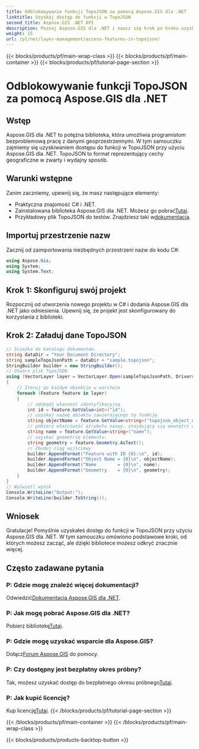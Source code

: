 ```yaml
---
title: Odblokowywanie funkcji TopoJSON za pomocą Aspose.GIS dla .NET
linktitle: Uzyskaj dostęp do funkcji w TopoJSON
second_title: Aspose.GIS .NET API
description: Poznaj Aspose.GIS dla .NET i naucz się krok po kroku uzyskiwać dostęp do funkcji TopoJSON. Zanurz się w dokumentację i bez wysiłku uwolnij możliwości geoprzestrzenne.
weight: 15
url: /pl/net/layer-management/access-features-in-topojson/
---
```


{{< blocks/products/pf/main-wrap-class >}}
{{< blocks/products/pf/main-container >}}
{{< blocks/products/pf/tutorial-page-section >}}

# Odblokowywanie funkcji TopoJSON za pomocą Aspose.GIS dla .NET

## Wstęp
Aspose.GIS dla .NET to potężna biblioteka, która umożliwia programistom bezproblemową pracę z danymi geoprzestrzennymi. W tym samouczku zajmiemy się uzyskiwaniem dostępu do funkcji w TopoJSON przy użyciu Aspose.GIS dla .NET. TopoJSON to format reprezentujący cechy geograficzne w zwarty i wydajny sposób.
## Warunki wstępne
Zanim zaczniemy, upewnij się, że masz następujące elementy:
- Praktyczna znajomość C# i .NET.
-  Zainstalowana biblioteka Aspose.GIS dla .NET. Możesz go pobrać[Tutaj](https://releases.aspose.com/gis/net/).
-  Przykładowy plik TopoJSON do testów. Znajdziesz taki w[dokumentacja](https://reference.aspose.com/gis/net/).
## Importuj przestrzenie nazw
Zacznij od zaimportowania niezbędnych przestrzeni nazw do kodu C#:
```csharp
using Aspose.Gis;
using System;
using System.Text;
```
## Krok 1: Skonfiguruj swój projekt
Rozpocznij od utworzenia nowego projektu w C# i dodania Aspose.GIS dla .NET jako odniesienia. Upewnij się, że projekt jest skonfigurowany do korzystania z biblioteki.
## Krok 2: Załaduj dane TopoJSON
```csharp
// Ścieżka do katalogu dokumentów.
string dataDir = "Your Document Directory";
string sampleTopoJsonPath = dataDir + "sample.topojson";
StringBuilder builder = new StringBuilder();
// Otwórz plik TopoJSON
using (VectorLayer layer = VectorLayer.Open(sampleTopoJsonPath, Drivers.TopoJson))
{
    // Iteruj po każdym obiekcie w warstwie
    foreach (Feature feature in layer)
    {
        // zdobądź własność identyfikacyjną
        int id = feature.GetValue<int>("id");
        // uzyskaj nazwę obiektu zawierającego tę funkcję
        string objectName = feature.GetValue<string>("topojson_object_name");
        // pobierz właściwość atrybutu nazwy, znajdującą się wewnątrz obiektu „właściwości”.
        string name = feature.GetValue<string>("name");
        // uzyskać geometrię elementu.
        string geometry = feature.Geometry.AsText();
        // Zbuduj ciąg wyjściowy
        builder.AppendFormat("Feature with ID {0}:\n", id);
        builder.AppendFormat("Object Name = {0}\n", objectName);
        builder.AppendFormat("Name        = {0}\n", name);
        builder.AppendFormat("Geometry    = {0}\n", geometry);
    }
}
// Wyświetl wynik
Console.WriteLine("Output:");
Console.WriteLine(builder.ToString());
```
## Wniosek
Gratulacje! Pomyślnie uzyskałeś dostęp do funkcji w TopoJSON przy użyciu Aspose.GIS dla .NET. W tym samouczku omówiono podstawowe kroki, od których możesz zacząć, ale dzięki bibliotece możesz odkryć znacznie więcej.
## Często zadawane pytania
### P: Gdzie mogę znaleźć więcej dokumentacji?
 Odwiedzić[Dokumentacja Aspose.GIS dla .NET](https://reference.aspose.com/gis/net/).
### P: Jak mogę pobrać Aspose.GIS dla .NET?
 Pobierz bibliotekę[Tutaj](https://releases.aspose.com/gis/net/).
### P: Gdzie mogę uzyskać wsparcie dla Aspose.GIS?
 Dołącz[Forum Aspose.GIS](https://forum.aspose.com/c/gis/33) do pomocy.
### P: Czy dostępny jest bezpłatny okres próbny?
Tak, możesz uzyskać dostęp do bezpłatnego okresu próbnego[Tutaj](https://releases.aspose.com/).
### P: Jak kupić licencję?
 Kup licencję[Tutaj](https://purchase.aspose.com/buy).
{{< /blocks/products/pf/tutorial-page-section >}}

{{< /blocks/products/pf/main-container >}}
{{< /blocks/products/pf/main-wrap-class >}}

{{< blocks/products/products-backtop-button >}}
